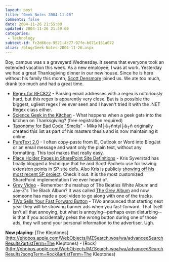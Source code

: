 ```yaml
---
layout: post
title: "Geek Notes 2004-11-26"
comments: false
date: 2004-11-26 21:55:00
updated: 2004-11-26 21:59:00
categories:
 - Technology
subtext-id: fc2d66ce-9521-4c77-97fe-b071c151a072
alias: /blog/Geek-Notes-2004-11-26.aspx
---
```



Boy, campus was s a graveyard Wednesday. It seems that everyone took an extended vacation this week. As a new employee, I was at work. Yesterday we had a great Thanksgiving dinner in our new house. Since he is here without his family this month, [Scott Densmore](http://blogs.msdn.com/scottdensmore/) joined us. We ate too much, drank too much and had a great time.

  * [Regex for RFC822](http://www.ex-parrot.com/~pdw/Mail-RFC822-Address.html) - Parsing email addresses with a regex is notoriously hard, but this regex is apparently very close. But is is possible the biggest, ugliest regex I've ever seen and I haven't tried it with the .NET Regex class either.
  * [Science Geek in the Kitchen](http://www.nytimes.com/2004/11/24/dining/24SCIE.html?oref=login&oref=login&pagewanted=1&hp) - What happens when a geek gets into the kitchen on Thanksgiving? (free registration required)
  * [Taxonomy for Bad Code "Smells"](http://www.soberit.hut.fi/mmantyla/BadCodeSmellsTaxonomy.htm) - Mika M├â┬ñntyl├â┬ñ originally created this list as part of his masters thesis and is now maintaining it online.
  * [PureText 2.0](http://stevemiller.net/PureText/) - I often copy-paste from IE, Outlook or Word into BlogJet or an email message and want only the plain text, without any formatting. This tool makes that really easy.
  * [Place Holder Pages in SharePoint Site Definitions](http://weblogs.ilg.com/KSyverstad/archive/2004/11/24/550.aspx) - Kris Syverstad has finally blogged a technique that he and Scott Pachelo use for leaving extension points in SP site defs. Also Kris is publicly [showing off his most recent SP project](http://weblogs.ilg.com/KSyverstad/archive/2004/11/23/547.aspx). Check it out. It is the most customized SharePoint implementation I've ever heard of.
  * [Grey Video](http://www.waxy.org/archive/2004/11/18/the_grey.shtml) - Remember the mashup of The Beatles White Album and Jay-Z's The Black Album? It was called [The Grey Album](http://www.illegal-art.org/audio/grey.html) and now someone has made a cool video to go along with one of the tracks.
  * [TiVo Sells Your Fast Forward Button](http://www.pvrblog.com/pvr/2004/11/tivo_to_add_ban.html) - TiVo announced that starting next year they will be showing banner ads when you fast-forward. That itself isn't all that annoying, but what is annoying--perhaps even disturbing--is that if you accidentally press the wrong button during one of those ads, they will send your personal information to the advertiser. Ugh.

**Now playing:** [The Kleptones](http://phobos.apple.com/WebObjects/MZSearch.woa/wa/advancedSearchResults?artistTerm=The Kleptones) - [Rock](http://phobos.apple.com/WebObjects/MZSearch.woa/wa/advancedSearchResults?songTerm=Rock&artistTerm=The Kleptones)
